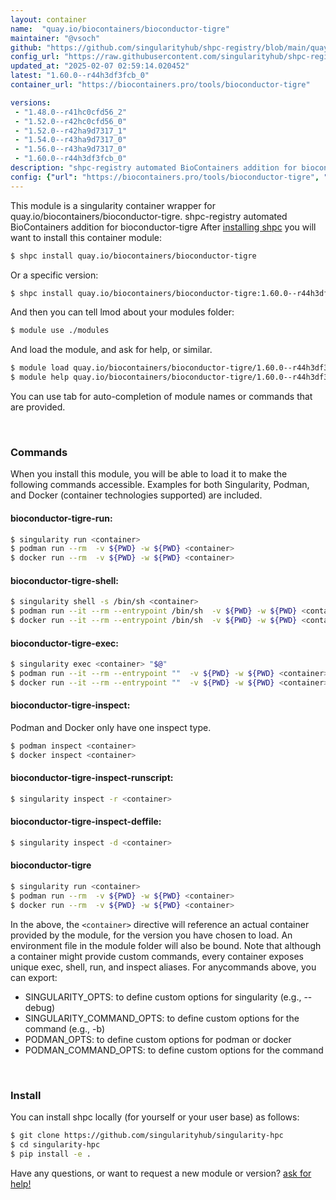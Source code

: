 ```yaml
---
layout: container
name:  "quay.io/biocontainers/bioconductor-tigre"
maintainer: "@vsoch"
github: "https://github.com/singularityhub/shpc-registry/blob/main/quay.io/biocontainers/bioconductor-tigre/container.yaml"
config_url: "https://raw.githubusercontent.com/singularityhub/shpc-registry/main/quay.io/biocontainers/bioconductor-tigre/container.yaml"
updated_at: "2025-02-07 02:59:14.020452"
latest: "1.60.0--r44h3df3fcb_0"
container_url: "https://biocontainers.pro/tools/bioconductor-tigre"

versions:
 - "1.48.0--r41hc0cfd56_2"
 - "1.52.0--r42hc0cfd56_0"
 - "1.52.0--r42ha9d7317_1"
 - "1.54.0--r43ha9d7317_0"
 - "1.56.0--r43ha9d7317_0"
 - "1.60.0--r44h3df3fcb_0"
description: "shpc-registry automated BioContainers addition for bioconductor-tigre"
config: {"url": "https://biocontainers.pro/tools/bioconductor-tigre", "maintainer": "@vsoch", "description": "shpc-registry automated BioContainers addition for bioconductor-tigre", "latest": {"1.60.0--r44h3df3fcb_0": "sha256:50f8ddc2337afd6d5c7d7fa9018d4e74e7fc49722f6ff0dff76d194026547325"}, "tags": {"1.48.0--r41hc0cfd56_2": "sha256:d5a6545f854cf45c0b49c7d80788010f2f22e65a39d94cc23af5937f9a64cddb", "1.52.0--r42hc0cfd56_0": "sha256:9344a6c099c0e9c4e6c723bd47b8980de1163d541ff918c9410f7642dd5231ad", "1.52.0--r42ha9d7317_1": "sha256:25e2e6219357b5a5532442550c52547e30d743ffc181148fed745088a879f510", "1.54.0--r43ha9d7317_0": "sha256:2284722f04491a837cda96bc1f0c4e4a93552303d1d5c7bfb86e5b5c572746d0", "1.56.0--r43ha9d7317_0": "sha256:d6a0a088776a42f57cb8d27ab4fcba96263a5da692f4b69d39265715aaccbe68", "1.60.0--r44h3df3fcb_0": "sha256:50f8ddc2337afd6d5c7d7fa9018d4e74e7fc49722f6ff0dff76d194026547325"}, "docker": "quay.io/biocontainers/bioconductor-tigre"}
---
```


This module is a singularity container wrapper for quay.io/biocontainers/bioconductor-tigre.
shpc-registry automated BioContainers addition for bioconductor-tigre
After [installing shpc](#install) you will want to install this container module:


```bash
$ shpc install quay.io/biocontainers/bioconductor-tigre
```

Or a specific version:

```bash
$ shpc install quay.io/biocontainers/bioconductor-tigre:1.60.0--r44h3df3fcb_0
```

And then you can tell lmod about your modules folder:

```bash
$ module use ./modules
```

And load the module, and ask for help, or similar.

```bash
$ module load quay.io/biocontainers/bioconductor-tigre/1.60.0--r44h3df3fcb_0
$ module help quay.io/biocontainers/bioconductor-tigre/1.60.0--r44h3df3fcb_0
```

You can use tab for auto-completion of module names or commands that are provided.

<br>

### Commands

When you install this module, you will be able to load it to make the following commands accessible.
Examples for both Singularity, Podman, and Docker (container technologies supported) are included.

#### bioconductor-tigre-run:

```bash
$ singularity run <container>
$ podman run --rm  -v ${PWD} -w ${PWD} <container>
$ docker run --rm  -v ${PWD} -w ${PWD} <container>
```

#### bioconductor-tigre-shell:

```bash
$ singularity shell -s /bin/sh <container>
$ podman run --it --rm --entrypoint /bin/sh  -v ${PWD} -w ${PWD} <container>
$ docker run --it --rm --entrypoint /bin/sh  -v ${PWD} -w ${PWD} <container>
```

#### bioconductor-tigre-exec:

```bash
$ singularity exec <container> "$@"
$ podman run --it --rm --entrypoint ""  -v ${PWD} -w ${PWD} <container> "$@"
$ docker run --it --rm --entrypoint ""  -v ${PWD} -w ${PWD} <container> "$@"
```

#### bioconductor-tigre-inspect:

Podman and Docker only have one inspect type.

```bash
$ podman inspect <container>
$ docker inspect <container>
```

#### bioconductor-tigre-inspect-runscript:

```bash
$ singularity inspect -r <container>
```

#### bioconductor-tigre-inspect-deffile:

```bash
$ singularity inspect -d <container>
```



#### bioconductor-tigre

```bash
$ singularity run <container>
$ podman run --rm  -v ${PWD} -w ${PWD} <container>
$ docker run --rm  -v ${PWD} -w ${PWD} <container>
```


In the above, the `<container>` directive will reference an actual container provided
by the module, for the version you have chosen to load. An environment file in the
module folder will also be bound. Note that although a container
might provide custom commands, every container exposes unique exec, shell, run, and
inspect aliases. For anycommands above, you can export:

 - SINGULARITY_OPTS: to define custom options for singularity (e.g., --debug)
 - SINGULARITY_COMMAND_OPTS: to define custom options for the command (e.g., -b)
 - PODMAN_OPTS: to define custom options for podman or docker
 - PODMAN_COMMAND_OPTS: to define custom options for the command

<br>

### Install

You can install shpc locally (for yourself or your user base) as follows:

```bash
$ git clone https://github.com/singularityhub/singularity-hpc
$ cd singularity-hpc
$ pip install -e .
```

Have any questions, or want to request a new module or version? [ask for help!](https://github.com/singularityhub/singularity-hpc/issues)